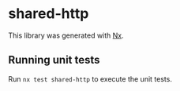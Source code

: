 # shared-http

This library was generated with [Nx](https://nx.dev).

## Running unit tests

Run `nx test shared-http` to execute the unit tests.
